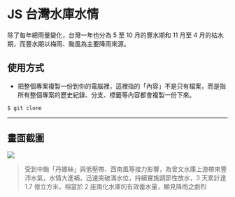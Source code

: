 # JS 台灣水庫水情

除了每年總雨量變化，台灣一年也分為 5 至 10 月的豐水期和 11 月至 4 月的枯水期，而豐水期以梅雨、颱風為主要降雨來源。

## 使用方式
- 把整個專案複製一份到你的電腦裡，這裡指的「內容」不是只有檔案，而是指所有整個專案的歷史紀錄、分支、標籤等內容都會複製一份下來。
```sh
$ git clone
```

----

## 畫面截圖
![](https://i.imgur.com/8ilNgtS.png)
>  受到中颱「丹娜絲」與低壓帶、西南風等接力影響，為曾文水庫上游帶來豐沛水氣，水情大進補，迅速突破滿水位，持續實施調節性放水，3 天累計達 1.7 億立方米，相當於 2 座南化水庫的有效蓄水量，顯見降雨之劇烈
